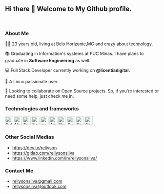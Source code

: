 ## Hi there 👋 Welcome to My Github profile.
<br />

### About Me
👨‍💻 23 years old, living at Belo Horizonte,MG and crazy about technology.

📚 Graduating in Information's systems at PUC Minas. I have plans to graduate in **Software Engineering** as well.

💻 Full Stack Developer currently working on **@licentiadigital.** 

🐧 A Linux passionate user.

🔎 Looking to collaborate on Open Source projects. So, if you're interested or need some help, just check me in. 

### Technologies and frameworks

<img align="left" alt="Python" width="26px" src="http://www.pngmart.com/files/7/Python-PNG-File.png" />
<img align="left" alt="Nodejs" width="26px" src="https://icon-library.com/images/js-icon/js-icon-13.jpg" />
<img align="left" alt="Typescript" width="26px" src="https://img2.pngio.com/getting-started-with-typescript-onejohi-medium-typescript-png-816_816.png" />
<img align="left" alt="Nestjs" width="26px" src="https://d33wubrfki0l68.cloudfront.net/e937e774cbbe23635999615ad5d7732decad182a/26072/logo-small.ede75a6b.svg" />
<img align="left" alt="expressjs" width="26px" src="https://cdn.glitch.com/project-avatar/fa1f1a9a-054c-42b2-93ab-83ec4f40695d.png?2017-09-13T18:38:00.967Z" />
<img align="left" alt="Angular" width="26px" src="https://upload.wikimedia.org/wikipedia/commons/thumb/c/cf/Angular_full_color_logo.svg/250px-Angular_full_color_logo.svg.png" />
<img align="left" alt="Graphql" width="26px" src="https://upload.wikimedia.org/wikipedia/commons/thumb/1/17/GraphQL_Logo.svg/1024px-GraphQL_Logo.svg.png" />
<img align="left" alt="Ruby on Rails" width="26px" src="https://pbs.twimg.com/media/CZGHPChUAAA3jqE.png" />
<img align="left" alt="Docker" width="26px" src="https://bluesoft.com.br/wp-content/uploads/2020/05/logotech8.png" />
<img align="left" alt="Ansible" width="26px" src="https://d22e4d61ky6061.cloudfront.net/sites/default/files/ansible_0.png" />

<br /><br />
### Other Social Medias

- https://dev.to/rellyson
- https://gitlab.com/rellysonsilva
- https://www.linkedin.com/in/rellysonsilva/

### Contact Me
- rellysonsilva@gmail.com
- rellysonsilva@outlook.com


<!--
**rellyson/rellyson** is a ✨ _special_ ✨ repository because its `README.md` (this file) appears on your GitHub profile.

Here are some ideas to get you started:

- 🔭 I’m currently working on ...
- 🌱 I’m currently learning ...
- 👯 I’m looking to collaborate on ...
- 🤔 I’m looking for help with ...
- 💬 Ask me about ...
- 📫 How to reach me: ...
- 😄 Pronouns: ...
- ⚡ Fun fact: ...
-->
